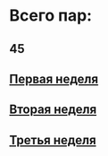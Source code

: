 # Всего пар: 
## 45

## [Первая неделя](https://github.com/CHAOS3112/https-github.com-new/blob/main/labs/lab2/timetable_1w.md)

## [Вторая неделя](https://github.com/CHAOS3112/https-github.com-new/blob/main/labs/lab2/timetable_2w.md)

## [Третья неделя](https://github.com/CHAOS3112/https-github.com-new/blob/main/labs/lab2/timetable_3w.md)